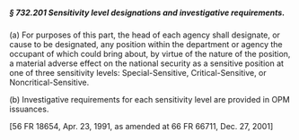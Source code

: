 ##### § 732.201 Sensitivity level designations and investigative requirements. #####

(a) For purposes of this part, the head of each agency shall designate, or cause to be designated, any position within the department or agency the occupant of which could bring about, by virtue of the nature of the position, a material adverse effect on the national security as a sensitive position at one of three sensitivity levels: Special-Sensitive, Critical-Sensitive, or Noncritical-Sensitive.

(b) Investigative requirements for each sensitivity level are provided in OPM issuances.

[56 FR 18654, Apr. 23, 1991, as amended at 66 FR 66711, Dec. 27, 2001]